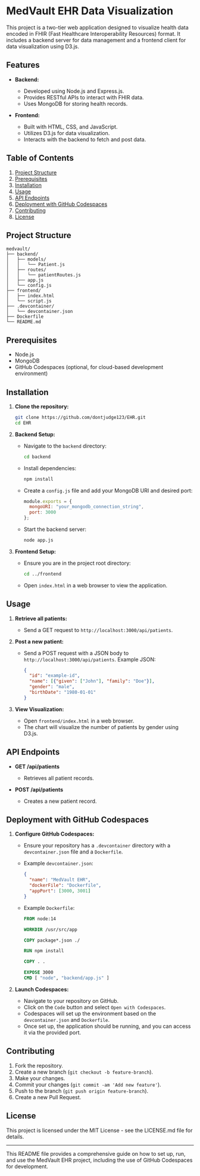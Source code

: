 # MedVault EHR Data Visualization

This project is a two-tier web application designed to visualize health data encoded in FHIR (Fast Healthcare Interoperability Resources) format. It includes a backend server for data management and a frontend client for data visualization using D3.js.

## Features

- **Backend:**
  - Developed using Node.js and Express.js.
  - Provides RESTful APIs to interact with FHIR data.
  - Uses MongoDB for storing health records.

- **Frontend:**
  - Built with HTML, CSS, and JavaScript.
  - Utilizes D3.js for data visualization.
  - Interacts with the backend to fetch and post data.

## Table of Contents

1. [Project Structure](#project-structure)
2. [Prerequisites](#prerequisites)
3. [Installation](#installation)
4. [Usage](#usage)
5. [API Endpoints](#api-endpoints)
6. [Deployment with GitHub Codespaces](#deployment-with-github-codespaces)
7. [Contributing](#contributing)
8. [License](#license)

## Project Structure

```
medvault/
├── backend/
│   ├── models/
│   │   └── Patient.js
│   ├── routes/
│   │   └── patientRoutes.js
│   ├── app.js
│   └── config.js
├── frontend/
│   ├── index.html
│   └── script.js
├── .devcontainer/
│   └── devcontainer.json
├── Dockerfile
└── README.md
```

## Prerequisites

- Node.js
- MongoDB
- GitHub Codespaces (optional, for cloud-based development environment)

## Installation

1. **Clone the repository:**
   ```bash
   git clone https://github.com/dontjudge123/EHR.git
   cd EHR
   ```

2. **Backend Setup:**
   - Navigate to the `backend` directory:
     ```bash
     cd backend
     ```
   - Install dependencies:
     ```bash
     npm install
     ```
   - Create a `config.js` file and add your MongoDB URI and desired port:
     ```javascript
     module.exports = {
       mongoURI: "your_mongodb_connection_string",
       port: 3000
     };
     ```
   - Start the backend server:
     ```bash
     node app.js
     ```

3. **Frontend Setup:**
   - Ensure you are in the project root directory:
     ```bash
     cd ../frontend
     ```
   - Open `index.html` in a web browser to view the application.

## Usage

1. **Retrieve all patients:**
   - Send a GET request to `http://localhost:3000/api/patients`.

2. **Post a new patient:**
   - Send a POST request with a JSON body to `http://localhost:3000/api/patients`. Example JSON:
     ```json
     {
       "id": "example-id",
       "name": [{"given": ["John"], "family": "Doe"}],
       "gender": "male",
       "birthDate": "1980-01-01"
     }
     ```

3. **View Visualization:**
   - Open `frontend/index.html` in a web browser.
   - The chart will visualize the number of patients by gender using D3.js.

## API Endpoints

- **GET /api/patients**
  - Retrieves all patient records.

- **POST /api/patients**
  - Creates a new patient record.

## Deployment with GitHub Codespaces

1. **Configure GitHub Codespaces:**

   - Ensure your repository has a `.devcontainer` directory with a `devcontainer.json` file and a `Dockerfile`.

   - Example `devcontainer.json`:
     ```json
     {
       "name": "MedVault EHR",
       "dockerFile": "Dockerfile",
       "appPort": [3000, 3001]
     }
     ```

   - Example `Dockerfile`:
     ```dockerfile
     FROM node:14

     WORKDIR /usr/src/app

     COPY package*.json ./

     RUN npm install

     COPY . .

     EXPOSE 3000
     CMD [ "node", "backend/app.js" ]
     ```

2. **Launch Codespaces:**

   - Navigate to your repository on GitHub.
   - Click on the `Code` button and select `Open with Codespaces`.
   - Codespaces will set up the environment based on the `devcontainer.json` and `Dockerfile`.
   - Once set up, the application should be running, and you can access it via the provided port.

## Contributing

1. Fork the repository.
2. Create a new branch (`git checkout -b feature-branch`).
3. Make your changes.
4. Commit your changes (`git commit -am 'Add new feature'`).
5. Push to the branch (`git push origin feature-branch`).
6. Create a new Pull Request.

## License

This project is licensed under the MIT License - see the LICENSE.md file for details.

---

This README file provides a comprehensive guide on how to set up, run, and use the MedVault EHR project, including the use of GitHub Codespaces for development.
